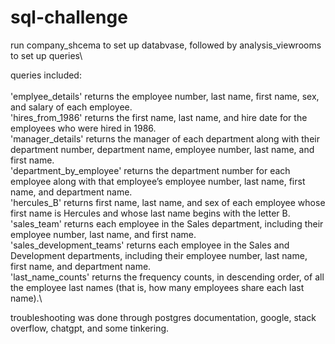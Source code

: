 # sql-challenge

run company_shcema to set up databvase, followed by analysis_viewrooms to set up queries\\

queries included:\
\
'emplyee_details' returns the employee number, last name, first name, sex, and salary of each employee.\
'hires_from_1986' returns the first name, last name, and hire date for the employees who were hired in 1986.\
'manager_details' returns the manager of each department along with their department number, department name, employee number, last name, and first name.\
'department_by_employee' returns the department number for each employee along with that employee’s employee number, last name, first name, and department name.\
'hercules_B' returns first name, last name, and sex of each employee whose first name is Hercules and whose last name begins with the letter B.\
'sales_team' returns each employee in the Sales department, including their employee number, last name, and first name.\
'sales_development_teams' returns each employee in the Sales and Development departments, including their employee number, last name, first name, and department name.\
'last_name_counts' returns the frequency counts, in descending order, of all the employee last names (that is, how many employees share each last name).\

troubleshooting was done through postgres documentation, google, stack overflow, chatgpt, and some tinkering.
